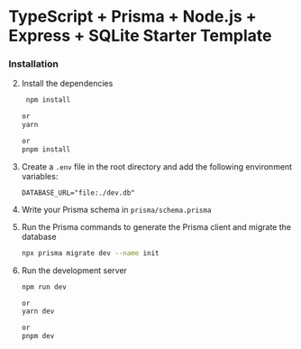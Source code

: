 # TypeScript + Prisma + Node.js + Express + SQLite Starter Template

### Installation

2. Install the dependencies

   ```sh
    npm install

   or
   yarn

   or
   pnpm install
   ```

3. Create a `.env` file in the root directory and add the following environment variables:

   ```.env
   DATABASE_URL="file:./dev.db"
   ```

4. Write your Prisma schema in `prisma/schema.prisma`

5. Run the Prisma commands to generate the Prisma client and migrate the database

   ```sh
   npx prisma migrate dev --name init
   ```

6. Run the development server

   ```sh
   npm run dev

   or
   yarn dev

   or
   pnpm dev
   ```
